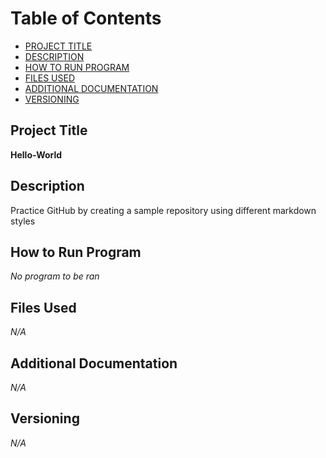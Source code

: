 # Table of Contents
- [PROJECT TITLE](Project-Title)
- [DESCRIPTION](Description)
- [HOW TO RUN PROGRAM](How-to-Run-Program)
- [FILES USED](Files-Used)
- [ADDITIONAL DOCUMENTATION](Additional-Documentation)
- [VERSIONING](Versioning)

## Project Title
**Hello-World**

## Description
Practice GitHub by creating a sample repository using different markdown styles

## How to Run Program
*No program to be ran*

## Files Used
*N/A*

## Additional Documentation
*N/A*

## Versioning
*N/A*

